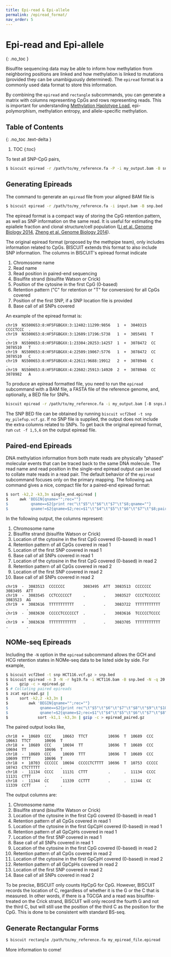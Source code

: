 ```yaml
---
title: Epi-read & Epi-allele
permalink: /epiread_format/
nav_order: 5
---
```


# Epi-read and Epi-allele
{: .no_toc }

Bisulfite sequencing data may be able to inform how methylation from neighboring
positions are linked and how methylation is linked to mutations (provided they
can be unambiguously determined). The `epiread` format is a commonly used data
format to store this information.

By combining the `epiread` and `rectangle` subcommands, you can generate a matrix
with columns representing CpGs and rows representing reads. This is important for
understanding [Methylation Haplotype Load](https://dx.doi.org/10.1038%2Fng.3805),
epi-polymorphism, methylation entropy, and allele-specific methylation.

## Table of Contents
{: .no_toc .text-delta }

1. TOC
{:toc}

To test all SNP-CpG pairs,
```bash
$ biscuit epiread -r /path/to/my_reference.fa -P -i my_output.bam -B snp.bed
```

## Generating Epireads

The command to generate an `epiread` file from your aligned BAM file is
```bash
$ biscuit epiread -r /path/to/my_reference.fa -i input.bam -B snp.bed
```

The epiread format is a compact way of storing the CpG retention pattern, as
well as SNP information on the same read. It is useful for estimating the
epiallele fraction and clonal structure/cell population
([Li et al. Genome Biology 2014](https://genomebiology.biomedcentral.com/articles/10.1186/s13059-014-0554-4),
[Zheng et al. Genome Biology 2014](https://genomebiology.biomedcentral.com/articles/10.1186/s13059-014-0419-x)).

The original epiread format (proposed by the methpipe team), only includes
information related to CpGs. BISCUIT extends this format to also include SNP
information. The columns in BISCUIT's epiread format indicate

  1. Chromosome name
  2. Read name
  3. Read position in paired-end sequencing
  4. Bisulfite strand (bisulfite Watson or Crick)
  5. Position of the cytosine in the first CpG (0-based)
  6. Retention pattern ("C" for retention or "T" for conversion) for all
  CpGs covered
  7. Position of the first SNP, if a SNP location file is provided
  8. Base call of all SNPs covered

An example of the epiread format is:
```
chr19  NS500653:8:HF5FGBGXX:3:12402:11299:9856   1  +  3040315  CCCCTCCC  .         .
chr19  NS500653:8:HF5FGBGXX:3:12609:17196:5738   1  +  3055491  T         .         .
chr19  NS500653:8:HF5FGBGXX:1:23304:20253:14257  1  +  3078472  CC        3078510   T
chr19  NS500653:8:HF5FGBGXX:4:22509:19067:5776   1  +  3078472  CC        3078510   C
chr19  NS500653:8:HF5FGBGXX:4:22611:9688:19912   2  +  3078946  C         .         .
chr19  NS500653:8:HF5FGBGXX:4:22602:25913:14920  2  +  3078946  CC        3078982   A
```

To produce an epiread formatted file, you need to run the `epiread` subcommand
with a BAM file, a FASTA file of the reference genome, and, optionally, a BED
file for SNPs.
```bash
biscuit epiread -r /path/to/my_reference.fa -i my_output.bam [-B snps.bed]
```

The SNP BED file can be obtained by running `biscuit vcf2bed -t snp
my_pilefup.vcf.gz`.  If no SNP file is supplied, the output does not include the
extra columns related to SNPs. To get back the original epiread format, run `cut
-f 1,5,6` on the output epiread file.

## Paired-end Epireads

DNA methylation information from both mate reads are physically "phased"
molecular events that can be traced back to the same DNA molecule. The read name
and read position in the single-end epiread output can be used to collate mate
reads in a read pair. The default behavior of the `epiread` subcommand focuses
only on the primary mapping. The following `awk` command gives a nice, compact
file for a paired-end epiread format:
```bash
$ sort -k2,2 -k3,3n single_end.epiread |
$     awk 'BEGIN{qname="";rec=""}
$          qname==$2{print rec"\t"$5"\t"$6"\t"$7"\t"$8;qname=""}
$          qname!=$2{qname=$2;rec=$1"\t"$4"\t"$5"\t"$6"\t"$7"\t"$8;pair=$3}'
```

In the following output, the columns represent:

  1. Chromosome name
  2. Bisulfite strand (bisulfite Watson or Crick)
  3. Location of the cytosine in the first CpG covered (0-based) in read 1
  4. Retention pattern of all CpGs covered in read 1
  5. Location of the first SNP covered in read 1
  6. Base call of all SNPs covered in read 1
  7. Location of the cytosine in the first CpG covered (0-based) in read 2
  8. Retention pattern of all CpGs covered in read 2
  9. Location of the first SNP covered in read 2
  10. Base call of all SNPs covered in read 2

```
chr19  -  3083513  CCCCCCC        3083495  ATT  3083513  CCCCCCC      3083495  ATT
chr19  -  3083545  CCTCCCCCCT     .        .    3083527  CCCCTCCCCCC  3083523  AG
chr19  +  3083616  TTTTTTTTTTT    .        .    3083722  TTTTTTTTTTT  .        .
chr19  -  3083630  CCCCCTCCCCCCT  .        .    3083616  TCCCCCTCCCC  .        .
chr19  +  3083638  TTTTTTTTTTTT   .        .    3083705  TTTTTTTTTTT  .        .
```

## NOMe-seq Epireads

Including the `-N` option in the `epiread` subcommand allows the GCH and HCG
retention states in NOMe-seq data to be listed side by side. For example,
```bash
$ biscuit vcf2bed -t snp HCT116.vcf.gz > snp.bed
$ biscuit epiread -n 3 -N -r hg19.fa -i HCT116.bam -B snp.bed -N -q 20 |
$     gzip -c > epiread.gz
$ # Collating paired epireads
$ zcat epiread.gz |
$     sort -k2,2 -k3,3n |
$         awk 'BEGIN{qname="";rec=""}
$              qname==$2{print rec"\t"$5"\t"$6"\t"$7"\t"$8"\t"$9"\t"$10;qname=""}
$              qname!=$2{qname=$2;rec=$1"\t"$4"\t"$5"\t"$6"\t"$7"\t"$8"\t"$9"\t"$10;pair=$3}' |
$             sort -k1,1 -k3,3n | gzip -c > epiread_paired.gz
```

The paired output looks like,
```
chr18  +  10689  CCC     10663  TTCT         10696  T  10689  CCC    10663  TTCT      10696  T
chr18  +  10689  CCC     10694  TT           10696  T  10689  CCC    10694  TT        10696  T
chr18  -  10689  CCC     10699  TTT          10696  T  10689  CCC    10699  TTTT      10696  T
chr18  +  10703  CCCCCC  10694  CCCCCTCTTTT  10696  T  10753  CCCCC  10743  CTCTTTTT  .      .
chr18  -  11134  CCCC    11131  CTTT         .      .  11134  CCCC   11131  CTTT      .      .
chr18  -  11344  CC      11339  CCTTT        .      .  11344  CC     11339  CCTT      .      .
```

The output columns are:
  1. Chromosome name
  2. Bisulfite strand (bisulfite Watson or Crick)
  3. Location of the cytosine in the first CpG covered (0-based) in read 1
  4. Retention pattern of all CpGs covered in read 1
  5. Location of the cytosine in the first GpCpH covered (0-based) in read 1
  6. Retention pattern of all GpCpHs covered in read 1
  7. Location of the first SNP covered in read 1
  8. Base call of all SNPs covered in read 1
  9. Location of the cytosine in the first CpG covered (0-based) in read 2
  10. Retention pattern of all CpGs covered in read 2
  11. Location of the cytosine in the first GpCpH covered (0-based) in read 2
  12. Retention pattern of all GpCpHs covered in read 2
  13. Location of the first SNP covered in read 2
  14. Base call of all SNPs covered in read 2

To be precise, BISCUIT only counts HpCpG for CpG. However, BISCUIT records the
location of C, regardless of whether it is the G or the C that is measured. In
other words, if there is a TGCGA and a read was bisulfite-treated on the Crick
strand, BISCUIT will only record the fourth G and not the third C, but will still
use the position of the third C as the position for the CpG. This is done to be
consistent with standard BS-seq.

## Generate Rectangular Forms

```bash
$ biscuit rectangle /path/to/my_reference.fa my_epiread_file.epiread
```

More information to come!
